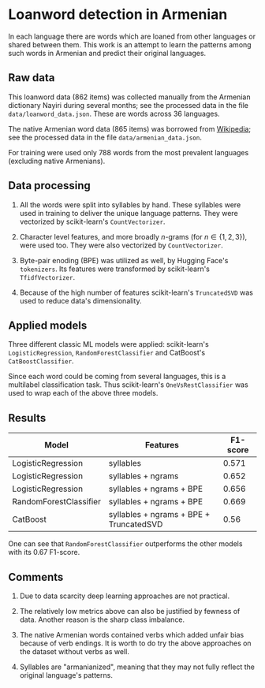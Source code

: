 # Loanword detection in Armenian

In each language there are words which are loaned from other languages or shared between them. This work is an attempt to learn the patterns among such words in Armenian and predict their original languages.

## Raw data

This loanword data (862 items) was collected manually from the Armenian dictionary Nayiri during several months; see the processed data in the file `data/loanword_data.json`. These are words across 36 languages.

The native Armenian word data (865 items) was borrowed from [Wikipedia](https://hy.wikipedia.org/wiki/%D4%B2%D5%B6%D5%AB%D5%AF_%D5%B0%D5%A1%D5%B5%D5%A5%D6%80%D5%A5%D5%B6_%D5%A2%D5%A1%D5%BC%D5%A5%D6%80); see the processed data in the file `data/armenian_data.json`.

For training were used only 788 words from the most prevalent  languages (excluding native Armenians).

## Data processing

1. All the words were split into syllables by hand. These syllables were used in training to deliver the unique language patterns. They were vectorized by scikit-learn's `CountVectorizer`.

2. Character level features, and more broadly $n$-grams (for $n \in \{1, 2, 3\}$), were used too. They were also vectorized by `CountVectorizer`.

3. Byte-pair enoding (BPE) was utilized as well, by Hugging Face's `tokenizers`. Its features were transformed by scikit-learn's `TfidfVectorizer`.

4. Because of the high number of features scikit-learn's `TruncatedSVD` was used to reduce data's dimensionality.

## Applied models

Three different classic ML models were applied: scikit-learn's `LogisticRegression`, `RandomForestClassifier` and CatBoost's `CatBoostClassifier`.

Since each word could be coming from several languages, this is a multilabel classification task. Thus scikit-learn's `OneVsRestClassifier` was used to wrap each of the above three models.

## Results

| Model                 | Features                              | F1-score |
|-----------------------|---------------------------------------|----------|
| LogisticRegression    |syllables                              | 0.571    |
| LogisticRegression    |syllables + ngrams                     | 0.652    |
| LogisticRegression    |syllables + ngrams + BPE               | 0.656    |
| RandomForestClassifier|syllables + ngrams + BPE               | 0.669    |
| CatBoost              |syllables + ngrams + BPE + TruncatedSVD| 0.56     |

One can see that `RandomForestClassifier` outperforms the other models with its 0.67 F1-score.

## Comments

1. Due to data scarcity deep learning approaches are not practical.

1. The relatively low metrics above can also be justified by fewness of data. Another reason is the sharp class imbalance.

1. The native Armenian words contained verbs which added unfair bias because of verb endings. It is worth to do try the above approaches on the dataset without verbs as well.

1. Syllables are "armanianized", meaning that they may not fully reflect the original language's patterns.